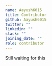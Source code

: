 ```yaml
---
name: Aayush6015
title: Contributor
github: Aayush6015
twitter: ""
linkedin: ""
slack: ""
joining_date: ""
role: contributor
---
```


Still waiting for this
